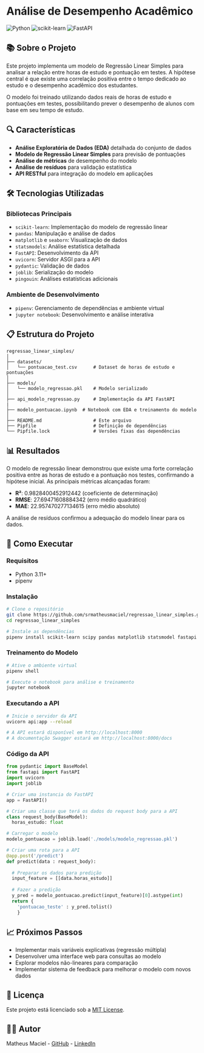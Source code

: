 # Análise de Desempenho Acadêmico

![Python](https://img.shields.io/badge/python-3.11+-blue.svg)
![scikit-learn](https://img.shields.io/badge/scikit--learn-latest-orange.svg)
![FastAPI](https://img.shields.io/badge/FastAPI-latest-green.svg)

## 📚 Sobre o Projeto

Este projeto implementa um modelo de Regressão Linear Simples para analisar a relação entre horas de estudo e pontuação em testes. A hipótese central é que existe uma correlação positiva entre o tempo dedicado ao estudo e o desempenho acadêmico dos estudantes.

O modelo foi treinado utilizando dados reais de horas de estudo e pontuações em testes, possibilitando prever o desempenho de alunos com base em seu tempo de estudo.

## 🔍 Características

- **Análise Exploratória de Dados (EDA)** detalhada do conjunto de dados
- **Modelo de Regressão Linear Simples** para previsão de pontuações
- **Análise de métricas** de desempenho do modelo
- **Análise de resíduos** para validação estatística
- **API RESTful** para integração do modelo em aplicações

## 🛠️ Tecnologias Utilizadas

### Bibliotecas Principais
- `scikit-learn`: Implementação do modelo de regressão linear
- `pandas`: Manipulação e análise de dados
- `matplotlib` e `seaborn`: Visualização de dados
- `statsmodels`: Análise estatística detalhada
- `FastAPI`: Desenvolvimento da API
- `uvicorn`: Servidor ASGI para a API
- `pydantic`: Validação de dados
- `joblib`: Serialização do modelo
- `pingouin`: Análises estatísticas adicionais

### Ambiente de Desenvolvimento
- `pipenv`: Gerenciamento de dependências e ambiente virtual
- `jupyter notebook`: Desenvolvimento e análise interativa

## 📋 Estrutura do Projeto

```
regressao_linear_simples/
│
├── datasets/
│   └── pontuacao_test.csv      # Dataset de horas de estudo e pontuações
│
├── models/
│   └── modelo_regressao.pkl    # Modelo serializado
│
├── api_modelo_regressao.py     # Implementação da API FastAPI
|
├── modelo_pontuacao.ipynb  # Notebook com EDA e treinamento do modelo
│
├── README.md                   # Este arquivo
├── Pipfile                     # Definição de dependências
└── Pipfile.lock                # Versões fixas das dependências
```

## 📊 Resultados

O modelo de regressão linear demonstrou que existe uma forte correlação positiva entre as horas de estudo e a pontuação nos testes, confirmando a hipótese inicial. As principais métricas alcançadas foram:

- **R²**: 0.9828400452912442 (coeficiente de determinação)
- **RMSE**: 27.69471608884342 (erro médio quadrático)
- **MAE**: 22.957470277134615 (erro médio absoluto)

A análise de resíduos confirmou a adequação do modelo linear para os dados.

## 🚀 Como Executar

### Requisitos

- Python 3.11+
- pipenv

### Instalação

```bash
# Clone o repositório
git clone https://github.com/srmatheusmaciel/regressao_linear_simples.git
cd regressao_linear_simples

# Instale as dependências
pipenv install scikit-learn scipy pandas matplotlib statsmodel fastapi uvicorn pydantic pingouin seaborn ipykernel
```

### Treinamento do Modelo

```bash
# Ative o ambiente virtual
pipenv shell

# Execute o notebook para análise e treinamento
jupyter notebook
```

### Executando a API

```bash
# Inicie o servidor da API
uvicorn api:app --reload

# A API estará disponível em http://localhost:8000
# A documentação Swagger estará em http://localhost:8000/docs
```


### Código da API

```python
from pydantic import BaseModel
from fastapi import FastAPI
import uvicorn
import joblib

# Criar uma instancia do FastAPI
app = FastAPI()

# Criar uma classe que terá os dados do request body para a API
class request_body(BaseModel):
  horas_estudo: float

# Carregar o modelo
modelo_pontuacao = joblib.load('./models/modelo_regressao.pkl')

# Criar uma rota para a API
@app.post('/predict')
def predict(data : request_body):
  
  # Preparar os dados para predição
  input_feature = [[data.horas_estudo]]
  
  # Fazer a predição
  y_pred = modelo_pontuacao.predict(input_feature)[0].astype(int)
  return {
    'pontuacao_teste' : y_pred.tolist()
    }
```

## 📈 Próximos Passos

- Implementar mais variáveis explicativas (regressão múltipla)
- Desenvolver uma interface web para consultas ao modelo
- Explorar modelos não-lineares para comparação
- Implementar sistema de feedback para melhorar o modelo com novos dados

## 📜 Licença

Este projeto está licenciado sob a [MIT License](LICENSE).

## 👨‍💻 Autor

Matheus Maciel - [GitHub](https://github.com/srmatheusmaciel) - [LinkedIn](https://linkedin.com/in/srmatheusmaciel)
